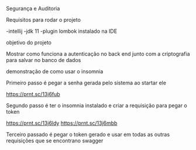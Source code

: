 Segurança e Auditoria

Requisitos para rodar o projeto

-intellij
-jdk 11
-plugin lombok instalado na IDE

objetivo do projeto

Mostrar como funciona a autenticação no back end junto com a criptografia para salvar no banco de dados

demonstração de como usar o insomnia

Primeiro passo é pegar a senha gerada pelo sistema ao startar ele

https://prnt.sc/13j6fub

Segundo passo é ter o insomnia instalado e criar a requisição para pegar o token 

https://prnt.sc/13j6ldy
https://prnt.sc/13j6mbb

Terceiro passado é pegar o token gerado e usar em todas as outras requisições que se encontrano swagger

